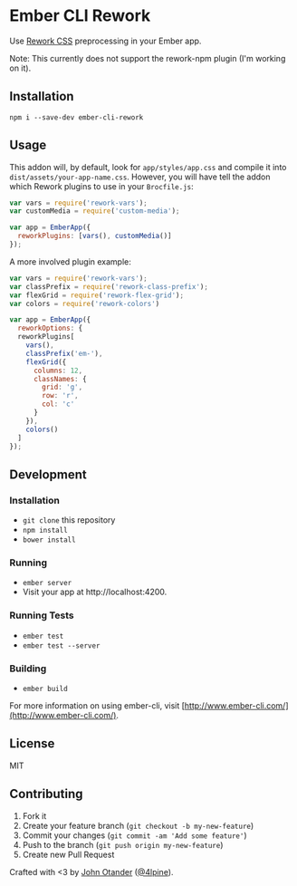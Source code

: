 # Ember CLI Rework

Use [Rework CSS](https://github.com/reworkcss/) preprocessing in your Ember app.

Note: This currently does not support the rework-npm plugin (I'm working on it).

## Installation

```
npm i --save-dev ember-cli-rework
```

## Usage

This addon will, by default, look for `app/styles/app.css` and compile it
into `dist/assets/your-app-name.css`. However, you will have tell the addon
which Rework plugins to use in your `Brocfile.js`:

```javascript
var vars = require('rework-vars');
var customMedia = require('custom-media');

var app = EmberApp({
  reworkPlugins: [vars(), customMedia()]
});
```

A more involved plugin example:

```javascript
var vars = require('rework-vars');
var classPrefix = require('rework-class-prefix');
var flexGrid = require('rework-flex-grid');
var colors = require('rework-colors')

var app = EmberApp({
  reworkOptions: {
  reworkPlugins[
    vars(),
    classPrefix('em-'),
    flexGrid({
      columns: 12,
      classNames: {
        grid: 'g',
        row: 'r',
        col: 'c'
      }
    }),
    colors()
  ]
});
```

## Development

### Installation

* `git clone` this repository
* `npm install`
* `bower install`

### Running

* `ember server`
* Visit your app at http://localhost:4200.

### Running Tests

* `ember test`
* `ember test --server`

### Building

* `ember build`

For more information on using ember-cli, visit [http://www.ember-cli.com/](http://www.ember-cli.com/).

## License

MIT

## Contributing

1. Fork it
2. Create your feature branch (`git checkout -b my-new-feature`)
3. Commit your changes (`git commit -am 'Add some feature'`)
4. Push to the branch (`git push origin my-new-feature`)
5. Create new Pull Request

Crafted with <3 by [John Otander](http://johnotander.com) ([@4lpine](https://twitter.com/4lpine)).
